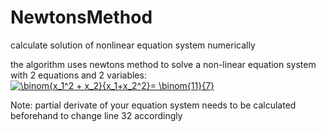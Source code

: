 # NewtonsMethod
calculate solution of nonlinear equation system numerically


the algorithm uses newtons method to solve a non-linear equation system with 2 equations and 2 variables:
<a href="https://www.codecogs.com/eqnedit.php?latex=\binom{x_1^2&space;&plus;&space;x_2}{x_1&plus;x_2^2}=&space;\binom{11}{7}" target="_blank"><img src="https://latex.codecogs.com/gif.latex?\binom{x_1^2&space;&plus;&space;x_2}{x_1&plus;x_2^2}=&space;\binom{11}{7}" title="\binom{x_1^2 + x_2}{x_1+x_2^2}= \binom{11}{7}" /></a>

Note: partial derivate of your equation system needs to be calculated beforehand to change line 32 accordingly
